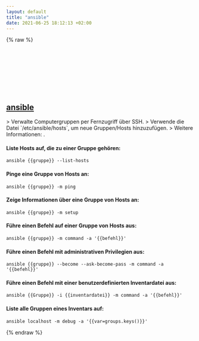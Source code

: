 ```yaml
---
layout: default
title: "ansible"
date: 2021-06-25 18:12:13 +02:00
---
```

{% raw %}
<h2 id="ansible">
  <a href="/de/common/ansible.html">ansible</a> <a href="#ansible"><svg class="icon">
    <use href="/assets/images/unicode_sprite.svg#link" />
  </svg></a>
</h2>
> Verwalte Computergruppen per Fernzugriff über SSH.
> Verwende die Datei `/etc/ansible/hosts`, um neue Gruppen/Hosts hinzuzufügen.
> Weitere Informationen: <https://www.ansible.com/>.

#### Liste Hosts auf, die zu einer Gruppe gehören:
```shell
ansible {{gruppe}} --list-hosts
```
#### Pinge eine Gruppe von Hosts an:
```shell
ansible {{gruppe}} -m ping
```
#### Zeige Informationen über eine Gruppe von Hosts an:
```shell
ansible {{gruppe}} -m setup
```
#### Führe einen Befehl auf einer Gruppe von Hosts aus:
```shell
ansible {{gruppe}} -m command -a '{{befehl}}'
```
#### Führe einen Befehl mit administrativen Privilegien aus:
```shell
ansible {{gruppe}} --become --ask-become-pass -m command -a '{{befehl}}'
```
#### Führe einen Befehl mit einer benutzerdefinierten Inventardatei aus:
```shell
ansible {{Gruppe}} -i {{inventardatei}} -m command -a '{{befehl}}'
```
#### Liste alle Gruppen eines Inventars auf:
```shell
ansible localhost -m debug -a '{{var=groups.keys()}}'
```
{% endraw %}